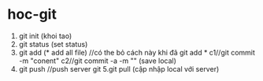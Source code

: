 # hoc-git

1. git init (khoi tao)
2. git status (set status) 
3. git add  (* add all file) //có the bỏ cách này khi đã git add *
  c1//git commit -m "conent"
  c2//git commit -a -m "" (save local)
4. git push //push server git
5.git pull (cập nhập local với server)
